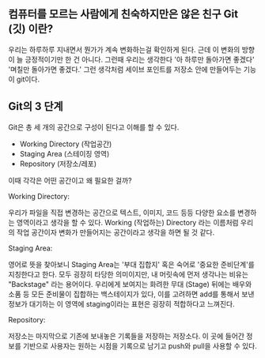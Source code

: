 컴퓨터를 모르는 사람에게 친숙하지만은 않은 친구 Git (깃) 이란?
- 
우리는 하루하루 지내면서 뭔가가 계속 변화하는걸 확인하게 된다. 근데 이 변화의 방향이 늘 긍정적이기만 한 건 아니다. 그런때 우리는 생각한다 '아 하루만 돌아가면 좋겠다' '며칠만 돌아가면 좋겠다.' 그런 생각처럼 세이브 포인트를 저장소 안에 만들어두는 기능이 git이다.

Git의 3 단계
-
Git은 총 세 개의 공간으로 구성이 된다고 이해를 할 수 있다.
* Working Directory (작업공간)
* Staging Area (스테이징 영역)
* Repository (저장소/레포)

이때 각각은 어떤 공간이고 왜 필요한 걸까?

Working Directory:

우리가 파일을 직접 변경하는 공간으로 텍스트, 이미지, 코드 등등 다양한 요소를 변경하는 영역이라고 생각을 할 수 있다. Working (작업하는) Directory 라는 이름처럼 우리의 작업 공간이자 변화가 만들어지는 공간이라고 생각을 하면 될 것 같다.

Staging Area:

영어로 뜻을 찾아보니 Staging Area는 '부대 집합지' 혹은 숙어로 '중요한 준비단계'를 지칭한다고 한다. 모두 굉장히 타당한 의미이지만, 내 머릿속에 먼저 생각나는 비유는 "Backstage" 라는 용어이다. 우리에게 보여지는 화려한 무대 (Stage) 뒤에는 배우와 소품 등 모든 준비물이 집합하는 백스테이지가 있다, 이를 고려하면 add를 통해서 보낸 정보가 대기하는 이 영역에 staging이라는 표현은 굉장히 적합하다고 느껴진다.

Repository:

저장소는 마지막으로 기존에 보내놓은 기록들을 저장하는 저장소다. 이 곳에 들어간 정보를 기반으로 사용자는 원하는 시점을 기록으로 남기고 push와 pull을 사용할 수 있다.

